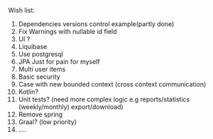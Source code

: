 Wish list:
1. Dependencies versions control example(partly done)
2. Fix Warnings with nullable id field
3. UI ?
4. Liquibase
5. Use postgresql
6. JPA Just for pain for myself
6. Multi user items
7. Basic security
8. Case with new bounded context (cross context communication)
9. Kotlin?
10. Unit tests? (need more complex logic e.g reports/statistics (weekly/monthly) export/download)
11. Remove spring
12. Graal? (low priority)
13. ....
